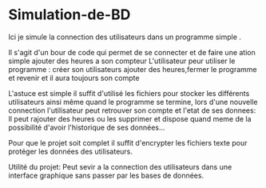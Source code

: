 # Simulation-de-BD

Ici je simule la connection des utilisateurs dans un programme simple .


Il s'agit d'un bour de code qui permet de se connecter et de faire une ation simple ajouter des heures a son compteur 
L'utilisateur peur utiliser le programme : créer son utilisateurs ajouter des heures,fermer le programme et revenir et il aura toujours son compte

L'astuce est simple il suffit d'utilisé les fichiers pour stocker les différents utilisateurs ainsi même quand le programme se termine, lors d'une nouvelle connection l'utilisateur peut retrouver son compte et l'etat de ses donnees:
Il peut rajouter des heures ou les supprimer et dispose quand meme de la possibilité d'avoir l'historique de ses données...


Pour que le projet soit complet il suffit d'encrypter les fichiers texte pour protéger les données des utilisateurs.

Utilité du projet:
Peut sevir a la connection des utilisateurs dans une interface graphique sans passer par les bases de données. 
